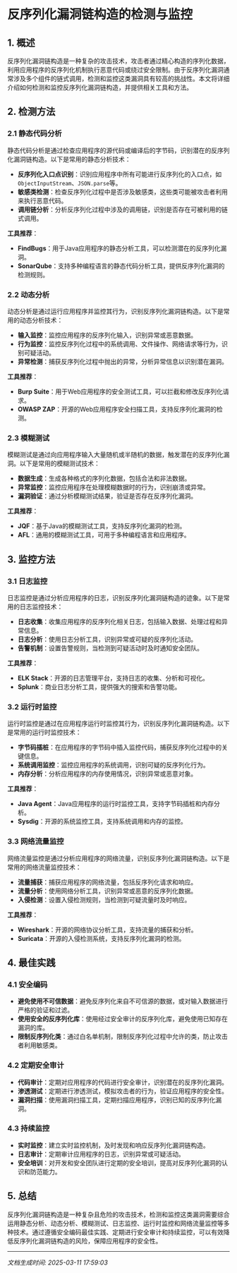 # 反序列化漏洞链构造的检测与监控

## 1. 概述

反序列化漏洞链构造是一种复杂的攻击技术，攻击者通过精心构造的序列化数据，利用应用程序的反序列化机制执行恶意代码或绕过安全限制。由于反序列化漏洞通常涉及多个组件的链式调用，检测和监控这类漏洞具有较高的挑战性。本文将详细介绍如何检测和监控反序列化漏洞链构造，并提供相关工具和方法。

## 2. 检测方法

### 2.1 静态代码分析

静态代码分析是通过检查应用程序的源代码或编译后的字节码，识别潜在的反序列化漏洞链构造。以下是常用的静态分析技术：

- **反序列化入口点识别**：识别应用程序中所有可能进行反序列化的入口点，如`ObjectInputStream`、`JSON.parse`等。
- **敏感类检测**：检查反序列化过程中是否涉及敏感类，这些类可能被攻击者利用来执行恶意代码。
- **调用链分析**：分析反序列化过程中涉及的调用链，识别是否存在可被利用的链式调用。

**工具推荐**：
- **FindBugs**：用于Java应用程序的静态分析工具，可以检测潜在的反序列化漏洞。
- **SonarQube**：支持多种编程语言的静态代码分析工具，提供反序列化漏洞的检测规则。

### 2.2 动态分析

动态分析是通过运行应用程序并监控其行为，识别反序列化漏洞链构造。以下是常用的动态分析技术：

- **输入监控**：监控应用程序的反序列化输入，识别异常或恶意数据。
- **行为监控**：监控反序列化过程中的系统调用、文件操作、网络请求等行为，识别可疑活动。
- **异常检测**：捕获反序列化过程中抛出的异常，分析异常信息以识别潜在漏洞。

**工具推荐**：
- **Burp Suite**：用于Web应用程序的安全测试工具，可以拦截和修改反序列化请求。
- **OWASP ZAP**：开源的Web应用程序安全扫描工具，支持反序列化漏洞的检测。

### 2.3 模糊测试

模糊测试是通过向应用程序输入大量随机或半随机的数据，触发潜在的反序列化漏洞。以下是常用的模糊测试技术：

- **数据生成**：生成各种格式的序列化数据，包括合法和非法数据。
- **异常监控**：监控应用程序在处理模糊数据时的行为，识别崩溃或异常。
- **漏洞验证**：通过分析模糊测试结果，验证是否存在反序列化漏洞。

**工具推荐**：
- **JQF**：基于Java的模糊测试工具，支持反序列化漏洞的检测。
- **AFL**：通用的模糊测试工具，可用于多种编程语言和应用程序。

## 3. 监控方法

### 3.1 日志监控

日志监控是通过分析应用程序的日志，识别反序列化漏洞链构造的迹象。以下是常用的日志监控技术：

- **日志收集**：收集应用程序的反序列化相关日志，包括输入数据、处理过程和异常信息。
- **日志分析**：使用日志分析工具，识别异常或可疑的反序列化活动。
- **告警机制**：设置告警规则，当检测到可疑活动时及时通知安全团队。

**工具推荐**：
- **ELK Stack**：开源的日志管理平台，支持日志的收集、分析和可视化。
- **Splunk**：商业日志分析工具，提供强大的搜索和告警功能。

### 3.2 运行时监控

运行时监控是通过在应用程序运行时监控其行为，识别反序列化漏洞链构造。以下是常用的运行时监控技术：

- **字节码插桩**：在应用程序的字节码中插入监控代码，捕获反序列化过程中的关键信息。
- **系统调用监控**：监控应用程序的系统调用，识别可疑的反序列化行为。
- **内存分析**：分析应用程序的内存使用情况，识别异常或恶意对象。

**工具推荐**：
- **Java Agent**：Java应用程序的运行时监控工具，支持字节码插桩和内存分析。
- **Sysdig**：开源的系统监控工具，支持系统调用和内存的监控。

### 3.3 网络流量监控

网络流量监控是通过分析应用程序的网络流量，识别反序列化漏洞链构造。以下是常用的网络流量监控技术：

- **流量捕获**：捕获应用程序的网络流量，包括反序列化请求和响应。
- **流量分析**：使用网络分析工具，识别异常或恶意的反序列化数据。
- **入侵检测**：设置入侵检测规则，当检测到可疑流量时及时响应。

**工具推荐**：
- **Wireshark**：开源的网络协议分析工具，支持流量的捕获和分析。
- **Suricata**：开源的入侵检测系统，支持反序列化漏洞的检测。

## 4. 最佳实践

### 4.1 安全编码

- **避免使用不可信数据**：避免反序列化来自不可信源的数据，或对输入数据进行严格的验证和过滤。
- **使用安全的反序列化库**：使用经过安全审计的反序列化库，避免使用已知存在漏洞的库。
- **限制反序列化类**：通过白名单机制，限制反序列化过程中允许的类，防止攻击者利用敏感类。

### 4.2 定期安全审计

- **代码审计**：定期对应用程序的代码进行安全审计，识别潜在的反序列化漏洞。
- **渗透测试**：定期进行渗透测试，模拟攻击者的行为，验证应用程序的安全性。
- **漏洞扫描**：使用漏洞扫描工具，定期扫描应用程序，识别已知的反序列化漏洞。

### 4.3 持续监控

- **实时监控**：建立实时监控机制，及时发现和响应反序列化漏洞链构造。
- **日志审计**：定期审计应用程序的日志，识别异常或可疑活动。
- **安全培训**：对开发和安全团队进行定期的安全培训，提高对反序列化漏洞的认识和防范能力。

## 5. 总结

反序列化漏洞链构造是一种复杂且危险的攻击技术，检测和监控这类漏洞需要综合运用静态分析、动态分析、模糊测试、日志监控、运行时监控和网络流量监控等多种技术。通过遵循安全编码最佳实践、定期进行安全审计和持续监控，可以有效降低反序列化漏洞链构造的风险，保障应用程序的安全性。

---

*文档生成时间: 2025-03-11 17:59:03*
